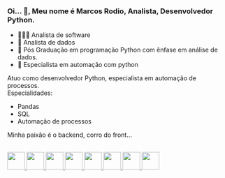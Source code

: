 ### Oi... 👋, Meu nome é  **Marcos Rodio**, Analista, Desenvolvedor Python. 


- 👨🏻‍💻 Analista de software
- 🥵 Analista de dados
- 🌱 Pós Graduação em programação Python com ênfase em análise de dados.
- 🤯 Especialista em automação com python

Atuo como desenvolvedor Python, especialista em automação de processos.
<br>
Especialidades:
- Pandas
- SQL
- Automação de processos 

Minha paixão é o backend, corro do front...


<div align="left"> 
<a href="https://github.com/MarcosRodio"> 
</div> 
<div style="display: inline_block"><br> 


<link rel="stylesheet" href="https://cdn.jsdelivr.net/gh/devicons/devicon@v2.15.1/devicon.min.css">
<img height="40em" src="https://cdn.jsdelivr.net/gh/devicons/devicon/icons/java/java-original-wordmark.svg" />  
<img height="40em" src="https://cdn.jsdelivr.net/gh/devicons/devicon/icons/javascript/javascript-original.svg" />
<img height="40em" src="https://cdn.jsdelivr.net/gh/devicons/devicon/icons/spring/spring-original-wordmark.svg" />
<img height="40em" src="https://cdn.jsdelivr.net/gh/devicons/devicon/icons/bootstrap/bootstrap-original-wordmark.svg" />
<img height="40em" src="https://cdn.jsdelivr.net/gh/devicons/devicon/icons/css3/css3-original-wordmark.svg" />
<img height="40em" src="https://cdn.jsdelivr.net/gh/devicons/devicon/icons/html5/html5-original-wordmark.svg" />  
<img height="40em" src="https://cdn.jsdelivr.net/gh/devicons/devicon/icons/python/python-original-wordmark.svg" />
<img height="40em" src="https://cdn.jsdelivr.net/gh/devicons/devicon/icons/mysql/mysql-original-wordmark.svg" />

  
